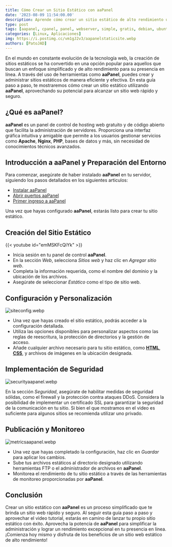 ```yaml
---
title: Cómo Crear un Sitio Estático con aaPanel
date: '2023-08-09 11:54:00.00'
description: Aprende cómo crear un sitio estático de alto rendimiento utilizando aaPanel. Sigue nuestra guía detallada y aprovecha el tutorial para configurar y administrar tu sitio web estático de manera eficiente. Optimiza la velocidad y la seguridad de tu presencia en línea con aaPanel.
type: post
tags: [aapanel, cpanel, panel, webserver, simple, gratis, debian, ubuntu, centos, sitio estático, configurar puertos, tutorial, guía, configuración, administración, servidor web, optimización, seguridad, rendimiento]
categories: [Linux, Aplicaciones]
img: https://i.postimg.cc/vm1gJ2v3/aapanelstaticsite.webp
authors: [PatoJAD]
---
```


En el mundo en constante evolución de la tecnología web, la creación de sitios estáticos se ha convertido en una opción popular para aquellos que buscan un enfoque simplificado y de alto rendimiento para su presencia en línea. A través del uso de herramientas como **aaPanel**, puedes crear y administrar sitios estáticos de manera eficiente y efectiva. En esta guía paso a paso, te mostraremos cómo crear un sitio estático utilizando **aaPanel**, aprovechando su potencial para alcanzar un sitio web rápido y seguro.

## ¿Qué es aaPanel?

**aaPanel** es un panel de control de hosting web gratuito y de código abierto que facilita la administración de servidores. Proporciona una interfaz gráfica intuitiva y amigable que permite a los usuarios gestionar servicios como **Apache**, **Nginx**, **PHP**, bases de datos y más, sin necesidad de conocimientos técnicos avanzados.

## Introducción a **aaPanel** y Preparación del Entorno

Para comenzar, asegúrate de haber instalado **aaPanel** en tu servidor, siguiendo los pasos detallados en los siguientes articulos: 

-   [Instalar aaPanel](/post/2023/06/instalar-aapanel/)
-   [Abrir puertos aaPanel](/post/2023/07/abrir-puertos-aapanel/)
-   [Primer ingreso a aaPanel](/post/2023/07/primer-ingreso-a-aapanel/)

Una vez que hayas configurado **aaPanel**, estarás listo para crear tu sitio estático.

## Creación del Sitio Estático

{{< youtube id="emMSKFcQiYk" >}}

-   Inicia sesión en tu panel de control **aaPanel**.
-   En la sección _Web_, selecciona _Sitios web_ y haz clic en _Agregar sitio web_.
-   Completa la información requerida, como el nombre del dominio y la ubicación de los archivos.
-   Asegúrate de seleccionar _Estático_ como el tipo de sitio web.

## Configuración y Personalización

![siteconfig.webp](https://i.postimg.cc/Tw7sKwbR/siteconfig.webp)

-   Una vez que hayas creado el sitio estático, podrás acceder a la configuración detallada.
-   Utiliza las opciones disponibles para personalizar aspectos como las reglas de reescritura, la protección de directorios y la gestión de acceso.
-   Añade cualquier archivo necesario para tu sitio estático, como **[HTML](/post/2023/08/html-el-lenguaje-fundamental-de-la-web/)**, **[CSS](/post/2023/08/descubriendo-el-mundo-de-css/)**, y archivos de imágenes en la ubicación designada.

## Implementación de Seguridad

![securityaapanel.webp](https://i.postimg.cc/ZRKgY3C7/securityaapanel.webp)

En la sección _Seguridad_, asegúrate de habilitar medidas de seguridad sólidas, como el firewall y la protección contra ataques DDoS.
Considera la posibilidad de implementar un certificado SSL para garantizar la seguridad de la comunicación en tu sitio. Si bien el que mostramos en el video es suficiente para algunos sitios se recomienda utilizar uno privado.

## Publicación y Monitoreo

![metricsaapanel.webp](https://i.postimg.cc/wBkZdFTR/metricsaapanel.webp)

-   Una vez que hayas completado la configuración, haz clic en _Guardar_ para aplicar los cambios.
-   Sube tus archivos estáticos al directorio designado utilizando herramientas FTP o el administrador de archivos en **aaPanel**.
-   Monitorea el rendimiento de tu sitio estático a través de las herramientas de monitoreo proporcionadas por **aaPanel**.

## Conclusión

Crear un sitio estático con **aaPanel** es un proceso simplificado que te brinda un sitio web rápido y seguro. Al seguir esta guía paso a paso y aprovechar el video tutorial, estarás en camino de lanzar tu propio sitio estático con éxito. Aprovecha la potencia de **aaPanel** para simplificar la administración y lograr un rendimiento excepcional en tu presencia en línea. ¡Comienza hoy mismo y disfruta de los beneficios de un sitio web estático de alto rendimiento!
